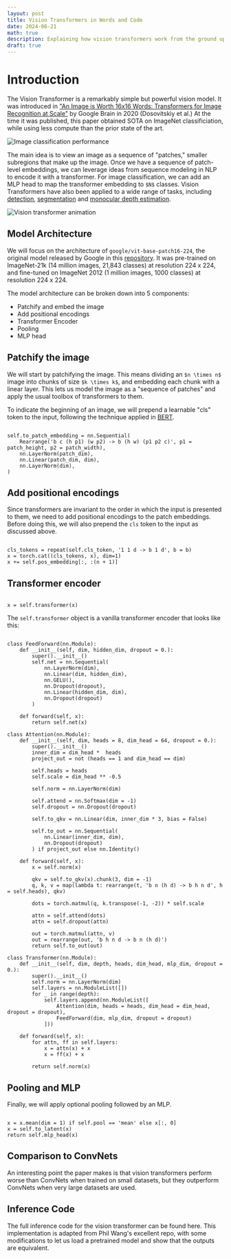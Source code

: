 ```yaml
---
layout: post
title: Vision Transformers in Words and Code
date: 2024-06-21
math: true
description: Explaining how vision transformers work from the ground up
draft: true
---
```


<!-- <link href="https://cdnjs.cloudflare.com/ajax/libs/prism/1.28.0/themes/prism.min.css" rel="stylesheet" /> -->

<link rel="stylesheet" href="https://cdnjs.cloudflare.com/ajax/libs/highlight.js/11.9.0/styles/atom-one-light.min.css">
<script src="https://cdnjs.cloudflare.com/ajax/libs/highlight.js/11.9.0/highlight.min.js"></script>

<!-- and it's easy to individually load additional languages -->
<script src="https://cdnjs.cloudflare.com/ajax/libs/highlight.js/11.9.0/languages/python.min.js"></script>

<style>
.language-python {
    white-space: pre-wrap; word-wrap: break-word; width: 55%;
}
</style>

<script>hljs.highlightAll();</script>

# Introduction

The Vision Transformer is a remarkably simple but powerful vision model.  It was introduced in ["An Image is Worth 16x16 Words: Transformers for Image Recognition at Scale"](https://arxiv.org/pdf/2010.11929) by Google Brain in 2020 (Dosovitskiy et al.)  At the time it was published, this paper obtained SOTA on ImageNet classificiation, while using less compute than the prior state of the art.


![Image classification performance](/img/vit.png)


The main idea is to view an image as a sequence of "patches," smaller subregions that make up the image.  Once we have a sequence of patch-level embeddings, we can leverage ideas from sequence modeling in NLP to encode it with a transformer.  For image classification, we can add an MLP head to map the transformer embedding to `$N$` classes.  Vision Transformers have also been applied to a wide range of tasks, including [detection](https://arxiv.org/pdf/2203.16527), [segmentation](https://openaccess.thecvf.com/content/CVPR2022/papers/Gu_Multi-Scale_High-Resolution_Vision_Transformer_for_Semantic_Segmentation_CVPR_2022_paper.pdf) and [monocular depth estimation](https://arxiv.org/pdf/2208.03543).

![Vision transformer animation](/img/vit-anim.gif)

## Model Architecture

We will focus on the architecture of `google/vit-base-patch16-224`, the original model released by Google in this [repository](https://github.com/google-research/vision_transformer).  It was pre-trained on ImageNet-21k (14 million images, 21,843 classes) at resolution 224 x 224, and fine-tuned on ImageNet 2012 (1 million images, 1000 classes) at resolution 224 x 224. 

The model architecture can be broken down into 5 components:

- Patchify and embed the image
- Add positional encodings
- Transformer Encoder
- Pooling
- MLP head

## Patchify the image

We will start by patchifying the image.  This means dividing an `$n \times n$` image into chunks of size `$k \times k$`, and embedding each chunk with a linear layer.  This lets us model the image as a "sequence of patches" and apply the usual toolbox of transformers to them.

To indicate the beginning of an image, we will prepend a learnable "cls" token to the input, following the technique applied in [BERT](https://arxiv.org/abs/1810.04805).

<pre><code class="language-python">
self.to_patch_embedding = nn.Sequential(
    Rearrange('b c (h p1) (w p2) -> b (h w) (p1 p2 c)', p1 = patch_height, p2 = patch_width),
    nn.LayerNorm(patch_dim),
    nn.Linear(patch_dim, dim),
    nn.LayerNorm(dim),
)
</code></pre>

## Add positional encodings

Since transformers are invariant to the order in which the input is presented to them, we need to add positional encodings to the patch embeddings.  Before doing this, we will also prepend the `cls` token to the input as discussed above.

<pre><code class="language-python">
cls_tokens = repeat(self.cls_token, '1 1 d -> b 1 d', b = b)
x = torch.cat((cls_tokens, x), dim=1)
x += self.pos_embedding[:, :(n + 1)]
</code></pre>

## Transformer encoder

<pre><code class="language-python">
x = self.transformer(x)
</code></pre>

The `self.transformer` object is a vanilla transformer encoder that looks like this:

<pre><code class="language-python">
class FeedForward(nn.Module):
    def __init__(self, dim, hidden_dim, dropout = 0.):
        super().__init__()
        self.net = nn.Sequential(
            nn.LayerNorm(dim),
            nn.Linear(dim, hidden_dim),
            nn.GELU(),
            nn.Dropout(dropout),
            nn.Linear(hidden_dim, dim),
            nn.Dropout(dropout)
        )

    def forward(self, x):
        return self.net(x)

class Attention(nn.Module):
    def __init__(self, dim, heads = 8, dim_head = 64, dropout = 0.):
        super().__init__()
        inner_dim = dim_head *  heads
        project_out = not (heads == 1 and dim_head == dim)

        self.heads = heads
        self.scale = dim_head ** -0.5

        self.norm = nn.LayerNorm(dim)

        self.attend = nn.Softmax(dim = -1)
        self.dropout = nn.Dropout(dropout)

        self.to_qkv = nn.Linear(dim, inner_dim * 3, bias = False)

        self.to_out = nn.Sequential(
            nn.Linear(inner_dim, dim),
            nn.Dropout(dropout)
        ) if project_out else nn.Identity()

    def forward(self, x):
        x = self.norm(x)

        qkv = self.to_qkv(x).chunk(3, dim = -1)
        q, k, v = map(lambda t: rearrange(t, 'b n (h d) -> b h n d', h = self.heads), qkv)

        dots = torch.matmul(q, k.transpose(-1, -2)) * self.scale

        attn = self.attend(dots)
        attn = self.dropout(attn)

        out = torch.matmul(attn, v)
        out = rearrange(out, 'b h n d -> b n (h d)')
        return self.to_out(out)

class Transformer(nn.Module):
    def __init__(self, dim, depth, heads, dim_head, mlp_dim, dropout = 0.):
        super().__init__()
        self.norm = nn.LayerNorm(dim)
        self.layers = nn.ModuleList([])
        for _ in range(depth):
            self.layers.append(nn.ModuleList([
                Attention(dim, heads = heads, dim_head = dim_head, dropout = dropout),
                FeedForward(dim, mlp_dim, dropout = dropout)
            ]))

    def forward(self, x):
        for attn, ff in self.layers:
            x = attn(x) + x
            x = ff(x) + x

        return self.norm(x)
</code></pre>

## Pooling and MLP

Finally, we will apply optional pooling followed by an MLP.

<pre><code class="language-python">
x = x.mean(dim = 1) if self.pool == 'mean' else x[:, 0]
x = self.to_latent(x)
return self.mlp_head(x)
</code></pre>

## Comparison to ConvNets

An interesting point the paper makes is that vision transformers perform worse than ConvNets when trained on small datasets, but they outperform ConvNets when very large datasets are used.

## Inference Code

The full inference code for the vision transformer can be found here.  This implementation is adapted from Phil Wang's excellent repo, with some modifications to let us load a pretrained model and show that the outputs are equivalent.

<!-- <script src="https://cdnjs.cloudflare.com/ajax/libs/prism/1.28.0/prism.min.js"></script>
    <script src="https://cdnjs.cloudflare.com/ajax/libs/prism/1.28.0/components/prism-python.min.js"></script>
</body> -->